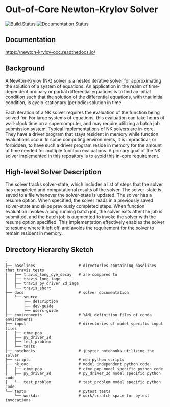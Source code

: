 # Out-of-Core Newton-Krylov Solver

[![Build Status](https://travis-ci.com/klindsay28/Newton-Krylov_OOC.svg?branch=development)](https://travis-ci.com/klindsay28/Newton-Krylov_OOC)
[![Documentation Status](https://readthedocs.org/projects/newton-krylov-ooc/badge/?version=latest)](https://newton-krylov-ooc.readthedocs.io/en/latest/?badge=latest)

## Documentation

https://newton-krylov-ooc.readthedocs.io/

## Background

A Newton-Krylov (NK) solver is a nested iterative solver for approximating the solution
of a system of equations.
An application in the realm of time-dependent ordinary or partial differential equations
is to find an initial condition such that the solution of the differential equations,
with that initial condition, is cyclo-stationary (periodic) solution in time.

Each iteration of a NK solver requires the evaluation of the function being solved for.
For large systems of equations, this evaluation can take hours of wall-clock time on a
supercomputer, and may require utilizing a batch job submission system.
Typical implementations of NK solvers are in-core.
They have a driver program that stays resident in memory while function evaluations
occur.
In some computing environments, it is impractical, or forbidden, to have such a driver
program reside in memory for the amount of time needed for multiple function
evaluations.
A primary goal of the NK solver implemented in this repository is to avoid this in-core
requirement.

## High-level Solver Description

The solver tracks solver-state, which includes a list of steps that the solver has
completed and computational results of the solver.
The solver-state is saved to a file whenever the solver-state is updated. The solver has
a resume option.
When specified, the solver reads in a previously saved solver-state and skips previously
completed steps.
When function evaluation invokes a long running batch job, the solver exits after the
job is submitted, and the batch job is augmented to invoke the solver with the resume
option specified.
This implementation effectively enables the solver to resume where it left off, and
avoids the requirement for the solver to remain resident in memory.

## Directory Hierarchy Sketch
<!--- based on output from the command
tree -d -I "__pycache__"
annotations added by hand
-->
```
.
├── baselines                   # directories containing baselines that travis tests
│   ├── travis_long_dye_decay   # are compared to
│   ├── travis_long_iage
│   ├── travis_py_driver_2d_iage
│   └── travis_short
├── docs                        # solver documentation
│   └── source
│       ├── description
│       ├── dev-guide
│       └── users-guide
├── environments                # YAML definition files of conda environments
├── input                       # directories of model specific input files
│   ├── cime_pop
│   ├── py_driver_2d
│   ├── test_problem
│   └── tests
├── notebooks                   # jupyter notebooks utilizing the solver
├── scripts                     # non-python scripts
├── nk_ooc                      # model independent python code
│   ├── cime_pop                # cime_pop model specific python code
│   ├── py_driver_2d            # py_driver_2d model specific python code
│   └── test_problem            # test_problem model specific python code
└── tests                       # pytest tests
    └── workdir                 # work/scratch space for pytest invocations

```

